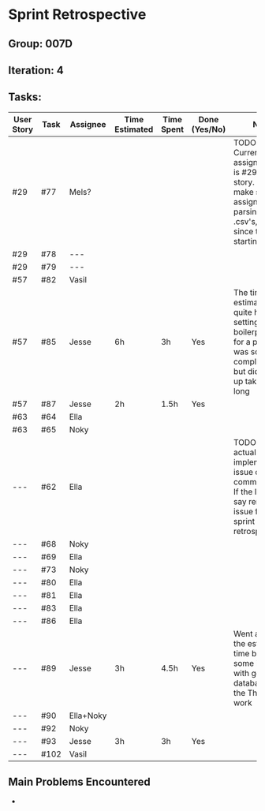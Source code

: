 # Sprint Retrospective

## Group: 007D
## Iteration: 4

## Tasks:

| User Story | Task  | Assignee | Time Estimated | Time Spent | Done (Yes/No) | Notes                                                                                                                                                  |
|------------|-------|----------|----------------|------------|---------------|--------------------------------------------------------------------------------------------------------------------------------------------------------|
| #29        | #77   | Mels?    |                |            |               | TODO: Currently Mels's assigned issue is #29, the user story. Would it make sense to assign #77, parsing old .csv's, to Mels since that's his starting point?|
| #29        | #78   | ---      |                |            |               |                                                                                                                                                        |
| #29        | #79   | ---      |                |            |               |                                                                                                                                                        |
| #57        | #82   | Vasil    |                |            |               |                                                                                                                                                        |
| #57        | #85   | Jesse    | 6h             | 3h         | Yes           | The time estimate was quite high since setting up the boilerplate code for a project was something completely new, but didn't end up taking that long  |
| #57        | #87   | Jesse    | 2h             | 1.5h       | Yes           |                                                                                                                                                        |
| #63        | #64   | Ella     |                |            |               |                                                                                                                                                        |
| #63        | #65   | Noky     |                |            |               |                                                                                                                                                        |
| ---        | #62   | Ella     |                |            |               | TODO: Is this actually an implementation issue or just communication? If the latter, I'd say remove this issue from the sprint and the retrospective   |
| ---        | #68   | Noky     |                |            |               |                                                                                                                                                        |
| ---        | #69   | Ella     |                |            |               |                                                                                                                                                        |
| ---        | #73   | Noky     |                |            |               |                                                                                                                                                        |
| ---        | #80   | Ella     |                |            |               |                                                                                                                                                        |
| ---        | #81   | Ella     |                |            |               |                                                                                                                                                        |
| ---        | #83   | Ella     |                |            |               |                                                                                                                                                        |
| ---        | #86   | Ella     |                |            |               |                                                                                                                                                        |
| ---        | #89   | Jesse    | 3h             | 4.5h       | Yes           | Went a bit over the estimated time because of some issues with getting test databases for the Thies to work                                            |                                                                                                      |
| ---        | #90   | Ella+Noky |               |            |               |                                                                                                                                                        |
| ---        | #92   | Noky     |                |            |               |                                                                                                                                                        |
| ---        | #93   | Jesse    | 3h             | 3h         | Yes           |                                                                                                                                                        |
| ---        | #102  | Vasil    |                |            |               |                                                                                                                                                        |

## Main Problems Encountered

- 
